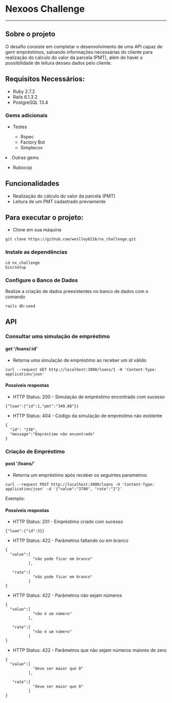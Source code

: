 # Nexoos Challenge
***
## Sobre o projeto

O desafio consiste em completar o desenvolvimento de uma API capaz de gerir empréstimos, salvando informações necessárias do cliente para realização do cálculo do valor da parcela (PMT), além de haver a possibilidade de leitura desses dados pelo cliente.
## Requisitos Necessários:

* Ruby 2.7.2
* Rails 6.1.3.2
* PostgreSQL 13.4

### Gems adicionais
<ul>
  <li>Testes</li>
  <ul>
    <li>Rspec</li>
    <li>Factory Bot</li>
    <li>Simplecov</li>
  </ul>
</ul>
  <li>Outras gems</li>
  <ul>
    <li>Rubocop</li>
  </ul>
</ul>

## Funcionalidades

* Realização do cálculo do valor da parcela (PMT)
* Leitura de um PMT cadastrado previamente

## Para executar o projeto:
* Clone em sua máquina

```shell
git clone https://github.com/weslley6216/nx_challenge.git
```

### Instale as dependências
```shell
cd nx_challenge
bin/setup
```

### Configure o Banco de Dados
Realize a criação de dados preexistentes no banco de dados com o comando
```shell
rails db:seed
```
## API

### Consultar uma simulação de empréstimo
#### get '/loans/:id'
* Retorna uma simulação de empréstimo ao receber um id válido
```
curl --request GET http://localhost:3000/loans/1 -H 'Content-Type: application/json'
```
#### Possíveis respostas
* HTTP Status: 200 - Simulação de empréstimo encontrado com sucesso
```
{"loan":{"id":1,"pmt":"349.88"}}
```
* HTTP Status: 404 - Código da simulação de empréstimo não existente
```
{
  "id": "238",
  "message":"Empréstimo não encontrado"
}
```
### Criação de Empréstimo
#### post '/loans/'
* Retorna um empréstimo após receber os seguintes parametros:
```
curl --request POST http://localhost:3000/loans -H 'Content-Type: application/json' -d '{"value":"3700", "rate":"2"}' 
```
Exemplo:
#### Possíveis respostas
* HTTP Status: 201 - Empréstimo criado com sucesso
```
{"loan":{"id":3}}
```

* HTTP Status: 422 - Parâmetros faltando ou em branco
```
{
  "value":[
            "não pode ficar em branco"
          ],

   "rate":[
            "não pode ficar em branco"
          ]
}
```
* HTTP Status: 422 - Parâmetros não sejam números
```
{
  "value":[
            "não é um número"
          ],

   "rate":[
            "não é um número"
          ]
}
```
* HTTP Status: 422 - Parâmetros que não sejam números maiores de zero
```
{
  "value":[
            "deve ser maior que 0"
          ],

   "rate":[
            "deve ser maior que 0"
          ]
}
```